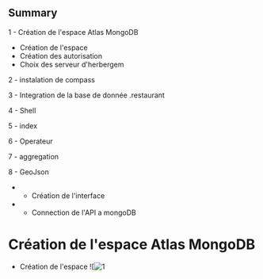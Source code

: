 ## Summary


1 - Création de l'espace Atlas MongoDB

- Création de l'espace
- Création des autorisation
- Choix des serveur d'herbergem

2 - instalation de compass

3 - Integration de la base de donnée .restaurant

4 - Shell

5 - index

6 - Operateur

7 - aggregation

8 - GeoJson

* - Création de l'interface 

* - Connection de l'API a mongoDB
 


# Création de l'espace Atlas MongoDB
- Création de l'espace 
![![1](https://user-images.githubusercontent.com/65304878/149127230-9d180b9a-3d0f-4ea5-8da3-21fc9a6b531f.JPG)

